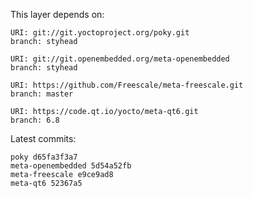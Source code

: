 This layer depends on:

    URI: git://git.yoctoproject.org/poky.git
    branch: styhead

    URI: git://git.openembedded.org/meta-openembedded
    branch: styhead

    URI: https://github.com/Freescale/meta-freescale.git
    branch: master

    URI: https://code.qt.io/yocto/meta-qt6.git
    branch: 6.8

Latest commits:

    poky d65fa3f3a7
    meta-openembedded 5d54a52fb
    meta-freescale e9ce9ad8
    meta-qt6 52367a5
